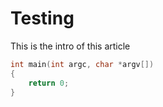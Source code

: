 # Testing
This is the intro of this article

```c
int main(int argc, char *argv[])
{
    return 0;
}
```
